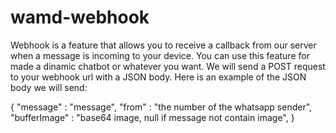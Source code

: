 # wamd-webhook
Webhook is a feature that allows you to receive a callback from our server when a message is incoming to your device. You can use this feature for made a dinamic chatbot or whatever you want.  We will send a POST request to your webhook url with a JSON body. Here is an example of the JSON body we will send:

{
  "message" : "message",
  "from" : "the number of the whatsapp sender",
  "bufferImage" : "base64 image, null if message not contain image",
}

